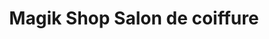 ---
title: "Magik Shop Salon de coiffure"
url: /montreal/magik-shop-salon-de-coiffure/
shop: hairdresser
---